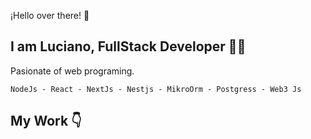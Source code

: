 
¡Hello over there! 🙋 

## I am **Luciano, FullStack Developer** 👨‍💻 
Pasionate of web programing. 

`NodeJs - React - NextJs - Nestjs - MikroOrm - Postgress - Web3 Js  `


## My Work 👇





